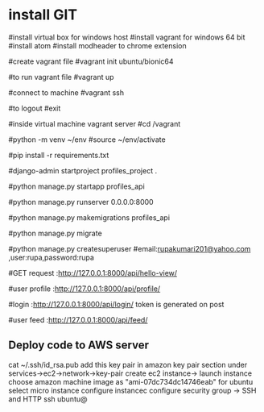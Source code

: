 # install GIT
#install virtual box for windows host
#install vagrant for windows 64 bit
#install atom
#install modheader to chrome extension

#create vagrant file
#vagrant init ubuntu/bionic64

#to run vagrant file
#vagrant up

#connect to machine
#vagrant ssh

#to logout
#exit

#inside virtual machine vagrant server
#cd /vagrant

#python -m venv ~/env
#source ~/env/activate

#pip install -r requirements.txt

#django-admin startproject profiles_project .

#python manage.py startapp profiles_api

#python manage.py runserver 0.0.0.0:8000

#python manage.py makemigrations profiles_api

#python manage.py migrate

#python manage.py createsuperuser
#email:rupakumari201@yahoo.com ,user:rupa,password:rupa

#GET request :http://127.0.0.1:8000/api/hello-view/

#user profile :http://127.0.0.1:8000/api/profile/

#login :http://127.0.0.1:8000/api/login/ token is generated on post

#user feed :http://127.0.0.1:8000/api/feed/

## Deploy code to AWS server
cat ~/.ssh/id_rsa.pub
add this key pair in amazon key pair section under services->ec2->network->key-pair
create ec2 instance-> launch instance
choose amazon machine image as "ami-07dc734dc14746eab" for ubuntu
select micro instance
configure instancec
configure security group -> SSH  and HTTP
ssh ubuntu@<dns server>

